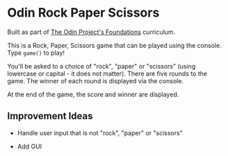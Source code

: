 # Odin Rock Paper Scissors

Built as part of [The Odin Project's Foundations](https://www.theodinproject.com/paths/foundations/courses/foundations) curriculum.

This is a Rock, Paper, Scissors game that can be played using the console. Type `game()` to play!

You'll be asked to a choice of "rock", "paper" or "scissors" (using lowercase or capital - it does not matter). There are five rounds to the game. The winner of each round is displayed via the console.

At the end of the game, the score and winner are displayed.

## Improvement Ideas

* Handle user input that is not "rock", "paper" or "scissors" 

* Add GUI
